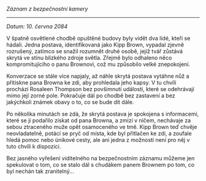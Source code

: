 _Záznam z bezpečnostní kamery_

---

_Datum: 10. června 2084_

V špatně osvětlené chodbě opuštěné budovy byly vidět dva lidé, kteří se hádali. Jedna postava, identifikovaná jako Kipp Brown, vypadal zjevně rozrušený, zatímco se snažil rozumnět druhé osobě, jejíž tvář zůstává skrytá ve stínu blízkého zdroje světla. Zřejmě bylo odhaleno něco kompromitujícího o panu Brownovi, což mu způsobilo velké znepokojení.

Konverzace se stále více napjaly, až náhle skrytá postava vytáhne nůž a přitiskne pana Browna ke zdi, aby prohledala jeho kapsy. V tu chvíli prochází Rosaleen Thompson bez povšimnutí událostí, které se odehrávají mimo její zorné pole. Pokračuje dál po chodbě bez zastavení a bez jakýchkoli známek obavy o to, co se bude dít dále.

Po několika minutách se zdá, že skrytá postava je spokojena s informacemi, které se jí podařilo získat od pana Browna, a zmizí v ničem, nechávaje za sebou ztraceného muže opět osamoceného ve tmě. Kipp Brown teď chvěje neovladatelně, potácí se pryč od místa, kde byl přitlačen ke zdi, a zoufale hledá pomoc nebo únikové cesty, ale ani jedna z možností není pro něj v tuto chvíli k dispozici.

Bez jasného vyřešení viditelného na bezpečnostním záznamu můžeme jen spekulovat o tom, co se stalo dál s chudákem panem Brownem po tom, co byl nechán tak zranitelný...
